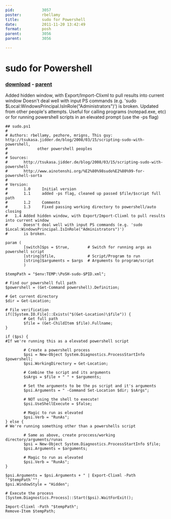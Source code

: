 ```yaml
---
pid:            3057
poster:         rbellamy
title:          sudo for Powershell
date:           2011-11-20 13:42:49
format:         posh
parent:         3056
parent:         3056

---
```


# sudo for Powershell

### [download](3057.ps1) - [parent](3056.md)

Added hidden window, with Export/Import-Clixml to pull results into current window
Doesn't deal well with input PS commands (e.g. 'sudo $Local:WindowsPrincipal.IsInRole("Administrators")') is broken.
Updated from other people's attempts. Useful for calling programs (notepad.exe, etc) or for running powershell scripts in an elevated prompt (use the -ps flag)

```posh
## sudo.ps1
#
# Authors: rbellamy, pezhore, mrigns, This guy: http://tsukasa.jidder.de/blog/2008/03/15/scripting-sudo-with-powershell,
#             other powershell peoples
#
# Sources:
#       http://tsukasa.jidder.de/blog/2008/03/15/scripting-sudo-with-powershell
#       http://www.ainotenshi.org/%E2%80%98sudo%E2%80%99-for-powershell-sorta
#
# Version:
#       1.0     Initial version
#       1.1     added -ps flag, cleaned up passed $file/$script full path
#       1.2     Comments
#       1.3     Fixed passing working directory to powershell/auto closing
#	1.4	Added hidden window, with Export/Import-Clixml to pull results into current window
#		Doesn't deal well with input PS commands (e.g. 'sudo $Local:WindowsPrincipal.IsInRole("Administrators")')
#		is broken.
 
param (
        [switch]$ps = $true,        # Switch for running args as powershell script
        [string]$file,              # Script/Program to run
        [string]$arguments = $args  # Arguments to program/script
		)
		
$tempPath = "$env:TEMP:\PoSH-sudo-$PID.xml";

# Find our powershell full path
$powershell = (Get-Command powershell).Definition;

# Get current directory
$dir = Get-Location;

# File verification
if([System.IO.File]::Exists("$(Get-Location)\$file")) {
        # Get full path
        $file = (Get-ChildItem $file).Fullname;
}

if ($ps) { 
#If we're running this as a elevated powershell script

        # Create a powershell process
        $psi = New-Object System.Diagnostics.ProcessStartInfo $powershell;
        $psi.WorkingDirectory = Get-Location;
		
        # Combine the script and its arguments
        $sArgs = $file + " " + $arguments;
 
        # Set the arguments to be the ps script and it's arguments
        $psi.Arguments = " -Command Set-Location $dir; $sArgs";
		
		# NOT using the shell to execute!
		$psi.UseShellExecute = $false;
 
        # Magic to run as elevated
        $psi.Verb = "RunAs";
} else { 
# We're running something other than a powershells script

        # Same as above, create proccess/working directory/arguments/runas
        $psi = New-Object System.Diagnostics.ProcessStartInfo $file;
        $psi.Arguments = $arguments;
		
        # Magic to run as elevated
        $psi.Verb = "RunAs";
}

$psi.Arguments = $psi.Arguments + " | Export-Clixml -Path `"$tempPath`"";
$psi.WindowStyle = "Hidden";

# Execute the process
[System.Diagnostics.Process]::Start($psi).WaitForExit();

Import-Clixml -Path "$tempPath";
Remove-Item $tempPath;
```
